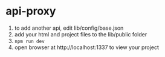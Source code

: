 # api-proxy

1. to add another api, edit lib/config/base.json
1. add your html and project files to the lib/public folder
1. `npm run dev`
1. open browser at http://localhost:1337 to view your project